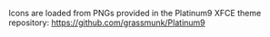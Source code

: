 Icons are loaded from PNGs provided in the Platinum9 XFCE theme repository: 
https://github.com/grassmunk/Platinum9